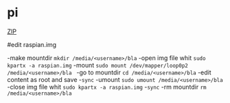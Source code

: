 # pi

[ZIP](https://github.com/D0gi/pi/archive/master.zip)



#edit raspian.img

-make mountdir `mkdir /media/<username>/bla`
-open img file whit `sudo kpartx -a raspian.img`
-mount `sudo mount /dev/mapper/loop0p2 /media/<username>/bla `
-go to mountdir `cd /media/<username>/bla`
-edit content as root and save 
-`sync`
-umount `sudo umount /media/<username>/bla `
-close img file whit `sudo kpartx -a raspian.img`
-`sync`
-rm mountdir `rm /media/<username>/bla`
